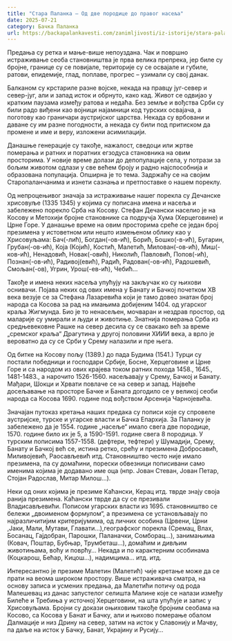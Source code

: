```yaml
---
title: "Стара Паланка – Од две породице до правог насеља"
date: 2025-07-21
category: Бачка Паланка
url: https://backapalankavesti.com/zanimljivosti/iz-istorije/stara-palanka-od-dve-porodice-do-pravog-naselja-2-2/
---
```


Предања су ретка и мање-више непоуздана. Чак и површно истраживање сеоба становништва је прва велика препрека, јер биле су бројне, границе су се повијале, територије су се освајале и губиле, ратови, епидемије, глад, поплаве, прогрес – узимали су свој данак.

Балканом су крстариле разне војске, некада на правцу југ-север и север-југ, али и запад исток и обрнуто, како кад. Живот се одвијао у кратким паузама између ратова и недаћа. Без земље и вођства Срби су били радо виђени као војници најамници код турских освајача, а поготову као граничари аустријског царства. Некада су врбовани и даване су им разне погодности, а некада су били под притиском да промене и име и веру, изложени асимилацији.

Данашње генерације су такође, нажалост, сведоци или жртве померања и ратних и поратних егзодуса становника на овим просторима. У новије време долази до депопулације села, у потрази за бољим животом одлази у све већем броју и радно најспособнија и образована популација. Опширна је то тема. Задржаћу се на својим Старопаланчанима и изнети сазнања и претпоставке о нашем пореклу.

Од непроцењивог значаја за истраживање нашег порекла су Дечанске хрисовуље (1335 1345) у којима су пописана имена и насеља и забележено порекло Срба на Косову. Стефан Дечански населио је на Косову и Метохији бројне становнике са подручја Хума (Херцеговине) и Црне Горе. У данашње време на овим просторима среће се један број презимена у истоветном или нешто измењеном облику као у Хрисовуљама: Бач(-лић), Богдан(-ов-ић), Борић, Бошко(-в-ић), Бугарин, Грубан(-ов-ић), Која (Којић), Костић, Малетић, Милован(-ов-ић), Миш(-ков-ић), Ненадовић, Новак(-овић), Николић, Павловић, Попов(-ић), Познан(-ов-ић), Радивој(евић), Радић, Радован(-ов-ић), Радошевић, Смољан(-ов), Угрин, Урош(-ев-ић), Чебић…

Такође и имена неких насеља упућују на закључак ко су њихови оснивачи. Појава неких од ових имена у Банату и Бачкој почетком XВ века везује се за Стефана Лазаревића који је тамо довео знатан број народа са Косова за рад на имањима добијеним 1404. од угарског краља Жигмунда. Био је то ненасељен, мочваран и нездрав простор, од маларије су умирали и људи и животиње. Знатнија померања Срба из средњевековне Рашке на север десила су се свакако већ за време „сремског краља“ Драгутина у другој половини XИИИ века, а врло је вероватно да су се Срби у Срему налазили и пре њега.

Од битке на Косову пољу (1389.) до пада Будима (1541.) Турци су постали победници и господари Србије, Босне, Херцеговине и Црне Горе и са народом из ових крајева током ратних похода 1458., 1645., 1481-1483., а нарочито 1526-1560. насељавају у Срему, Бачкој и Банату. Мађари, Шокци и Хрвати повлаче се на север и запад. Највеће досељавање на просторе Бачке и Баната догодило се у великој сеоби народа са Косова 1690. године под вођством Арсенија Чарнојевића.

Значајан путоказ кретања наших предака су пописи које су спровеле аустријске, турске и угарске власти и Бачка Епархија. За Паланку је забележено да је 1554. године „насеље“ имало свега две породице, 1570. године било их је 5, а 1590-1591. године свега 8 породица. У турским пописима 1557-1558. (дефтери, тефтери) у Шумадији, Срему, Банату и Бачкој већ се, истина ретко, срећу и презимена Добросавић, Миливојевић, Раосављевић итд. Становништво често није имало презимена, па су домаћини, порески обвезници пописивани само именима којима је додавано име оца (нпр. Јован Стеван, Јован Петар, Стојан Радослав, Митар Милош…).

Неки од оних којима је презиме Каћански, Керац итд. тврде знају своја ранија презимена. Каћански тврде да су се презивали Владисављевићи. Пописом угарских власти из 1695. становништво се бележи „двоименом формулом“, а презимена се установљавају по најразличитијим критеријумима, од личних особина (Црвени, Црни ,Јаки, Мали, Мутави, Главати…),географског порекла (Сремац, Влах, Босанац, Гајдобран, Парошки, Паланачки, Сомборац…), занимањима (Ковач, Поштар, Бубњар, Трумбеташ…), домаћим и дивљим животињама, воћу и поврћу… Некада и по карактерним особинама (Коцкарош, Бећар, Кицош…), надимцима… итд. итд.

Интересантно је презиме Малетин (Малетић) чије кретање може да се прати на веома широком простору. Више истраживача сматра, на основу записа и усмених предања, да Малетићи потичу од рода Малешевац из данас запустелог селишта Малине које се налази између Билеће и Требиња у источној Херцеговини, на шта упућује и запис у Хрисовуљама. Бројни су докази оњиховим такође бројним сеобама на Косово, са Косова у Банат и Бачку, али и њихово померање обалом Далмације и низ Дрину на север, затим на исток у Славонију и Мачву, па даље на исток у Бачку, Банат, Украјину и Русију…
